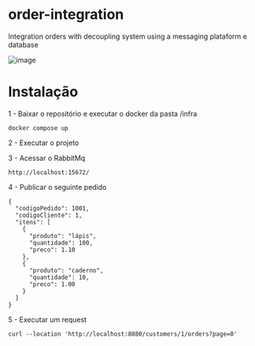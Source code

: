 # order-integration
Integration orders with decoupling system using a messaging plataform e database

![image](https://github.com/user-attachments/assets/a6eb701b-624f-4468-afec-71624dbfde9b)

# Instalação

1 - Baixar o repositório e executar o docker da pasta /infra

```
docker compose up
```

2 - Executar o projeto

3 - Acessar o RabbitMq

`http://localhost:15672/`

4 - Publicar o seguinte pedido

```
{
  "codigoPedido": 1001,
  "codigoCliente": 1,
  "itens": [
    {
      "produto": "lápis",
      "quantidade": 100,
      "preco": 1.10
    },
    {
      "produto": "caderno",
      "quantidade": 10,
      "preco": 1.00
    }
  ]
}

```

5 - Executar um request

```
curl --location 'http://localhost:8080/customers/1/orders?page=0'

```

